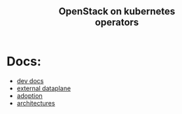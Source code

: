 <div style="width:70%;text-align:center;margin:0 auto;margin-bottom:60px;">
  <p>
    <h2>OpenStack on kubernetes operators</h2>
  </p>
</div>

# Docs:
* [dev docs](https://github.com/openstack-k8s-operators/dev-docs)
* [external dataplane](https://openstack-k8s-operators.github.io/dataplane-operator/)
* [adoption](https://openstack-k8s-operators.github.io/data-plane-adoption/)
* [architectures](https://openstack-k8s-operators.github.io/architecture/)
